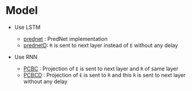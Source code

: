 # Model 

+ Use LSTM
	+ [prednet](prednet.lua) : PredNet implementation
	+ [prednetD](prednetD.lua): `R` is sent to next layer instead of `E` without any delay

+ Use RNN
	+ [PCBC](PCBC.lua)   : Projection of `E` is sent to next layer and `R` of same layer
	+ [PCBCD](PCBCD.lua) : Projection of `E` is sent to `R` and this `R` is sent to next layer without any delay
